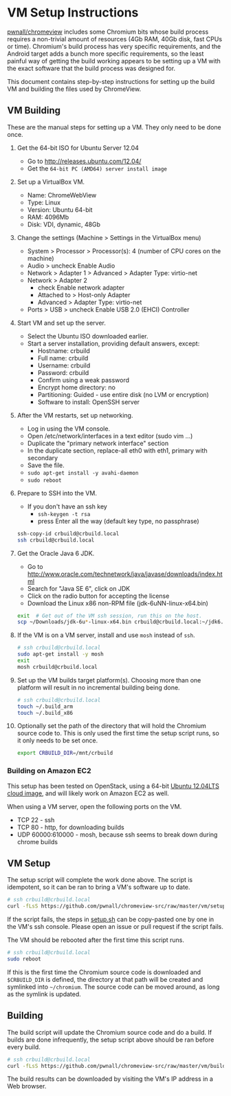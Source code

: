 # VM Setup Instructions

[pwnall/chromeview](https://github.com/pwnall/chromeview) includes some
Chromium bits whose build process requires a non-trivial amount of resources
(4Gb RAM, 40Gb disk, fast CPUs or time). Chromium's build process has very
specific requirements, and the Android target adds a bunch more specific
requirements, so the least painful way of getting the build working appears to
be setting up a VM with the exact software that the build process was designed
for.

This document contains step-by-step instructions for setting up the build VM
and building the files used by ChromeView.


## VM Building

These are the manual steps for setting up a VM. They only need to be done once.

1. Get the 64-bit ISO for Ubuntu Server 12.04
    * Go to http://releases.ubuntu.com/12.04/
    * Get the `64-bit PC (AMD64) server install image`

2. Set up a VirtualBox VM.
    * Name: ChromeWebView
    * Type: Linux
    * Version: Ubuntu 64-bit
    * RAM: 4096Mb
    * Disk: VDI, dynamic, 48Gb

3. Change the settings (Machine > Settings in the VirtualBox menu)
    * System > Processor > Processor(s): 4 (number of CPU cores on the machine)
    * Audio > uncheck Enable Audio
    * Network > Adapter 1 > Advanced > Adapter Type: virtio-net
    * Network > Adapter 2
        * check Enable network adapter
        * Attached to > Host-only Adapter
        * Advanced > Adapter Type: virtio-net
    * Ports > USB > uncheck Enable USB 2.0 (EHCI) Controller

4. Start VM and set up the server.
    * Select the Ubuntu ISO downloaded earlier.
    * Start a server installation, providing default answers, except:
        * Hostname: crbuild
        * Full name: crbuild
        * Username: crbuild
        * Password: crbuild
        * Confirm using a weak password
        * Encrypt home directory: no
        * Partitioning: Guided - use entire disk (no LVM or encryption)
        * Software to install: OpenSSH server

6. After the VM restarts, set up networking.
    * Log in using the VM console.
    * Open /etc/network/interfaces in a text editor (sudo vim ...)
    * Duplicate the "primary network interface" section
    * In the duplicate section, replace-all eth0 with eth1, primary with
      secondary
    * Save the file.
    * `sudo apt-get install -y avahi-daemon`
    * `sudo reboot`

7. Prepare to SSH into the VM.
    * If you don't have an ssh key
        * `ssh-keygen -t rsa`
        * press Enter all the way (default key type, no passphrase)

    ```bash
    ssh-copy-id crbuild@crbuild.local
    ssh crbuild@crbuild.local
    ```

8. Get the Oracle Java 6 JDK.
    * Go to http://www.oracle.com/technetwork/java/javase/downloads/index.html
    * Search for "Java SE 6", click on JDK
    * Click on the radio button for accepting the license
    * Download the Linux x86 non-RPM file (jdk-6uNN-linux-x64.bin)

    ```bash
    exit  # Get out of the VM ssh session, run this on the host.
    scp ~/Downloads/jdk-6u*-linux-x64.bin crbuild@crbuild.local:~/jdk6.bin
    ```

9. If the VM is on a VM server, install and use `mosh` instead of `ssh`.

    ```bash
    # ssh crbuild@crbuild.local
    sudo apt-get install -y mosh
    exit
    mosh crbuild@crbuild.local
    ```

10. Set up the VM builds target platform(s). Choosing more than one platform
    will result in no incremental building being done.

    ```bash
    # ssh crbuild@crbuild.local
    touch ~/.build_arm
    touch ~/.build_x86
    ```

11. Optionally set the path of the directory that will hold the Chromium source
    code to. This is only used the first time the setup script runs, so it only
    needs to be set once.

    ```bash
    export CRBUILD_DIR=/mnt/crbuild
    ```

### Building on Amazon EC2

This setup has been tested on OpenStack, using a 64-bit
[Ubuntu 12.04LTS cloud image](http://cloud-images.ubuntu.com/releases/lucid/release/),
and will likely work on Amazon EC2 as well.

When using a VM server, open the following ports on the VM.

* TCP 22 - ssh
* TCP 80 - http, for downloading builds
* UDP 60000:610000 - mosh, because ssh seems to break down during chrome builds


## VM Setup

The setup script will complete the work done above. The script is idempotent,
so it can be ran to bring a VM's software up to date.

```bash
# ssh crbuild@crbuild.local
curl -fLsS https://github.com/pwnall/chromeview-src/raw/master/vm/setup.sh | bash
```

If the script fails, the steps in [setup.sh](vm/setup.sh) can be
copy-pasted one by one in the VM's ssh console. Please open an issue or pull
request if the script fails.

The VM should be rebooted after the first time this script runs.

```bash
# ssh crbuild@crbuild.local
sudo reboot
```

If this is the first time the Chromium source code is downloaded and
`$CRBUILD_DIR` is defined, the directory at that path will be created and
symlinked into `~/chromium`. The source code can be moved around, as long as
the symlink is updated.


## Building

The build script will update the Chromium source code and do a build. If builds
are done infrequently, the setup script above should be ran before every build.

```bash
# ssh crbuild@crbuild.local
curl -fLsS https://github.com/pwnall/chromeview-src/raw/master/vm/build.sh | bash
```

The build results can be downloaded by visiting the VM's IP address in a Web
browser.
